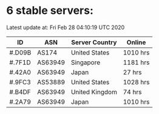 # 6 stable servers:

Latest update at: Fri Feb 28 04:10:19 UTC 2020

| ID | ASN | Server Country | Online |
| -- | --- | -------------- | ------ |
| #.D09B | AS174 | United States | 1010 hrs |
| #.7F1D | AS63949 | Singapore | 1181 hrs |
| #.42A0 | AS63949 | Japan | 27 hrs |
| #.9FC3 | AS53889 | United States | 1028 hrs |
| #.B4DF | AS63949 | United Kingdom | 74 hrs |
| #.2A79 | AS63949 | Japan | 1010 hrs |


